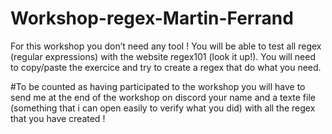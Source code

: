 # Workshop-regex-Martin-Ferrand

For this workshop you don’t need any tool !
You will be able to test all regex (regular expressions) with the website regex101 (look it up!).
You will need to copy/paste the exercice and try to create a regex that do what you need.

#To be counted as having participated to the workshop you will have to send me at the end of the workshop on discord your name and a texte file (something that i can open easily to verify what you did) with all the regex that you have created !